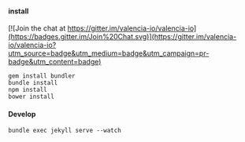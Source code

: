 #### install

[![Join the chat at https://gitter.im/valencia-io/valencia-io](https://badges.gitter.im/Join%20Chat.svg)](https://gitter.im/valencia-io/valencia-io?utm_source=badge&utm_medium=badge&utm_campaign=pr-badge&utm_content=badge)
```shell
gem install bundler
bundle install
npm install
bower install
```
#### Develop
```shell
bundle exec jekyll serve --watch
```
